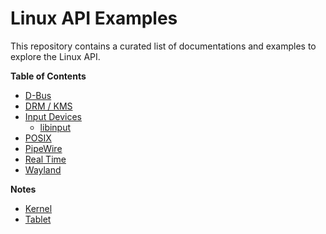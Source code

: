 # Linux API Examples

This repository contains a curated list of documentations and examples to explore the Linux API.

**Table of Contents**
* [D-Bus](dbus)
* [DRM / KMS](drm-kms)
* [Input Devices](dev-input)
    * [libinput](dev-input/libinput-api-example)
* [POSIX](posix/README.md)
* [PipeWire](pipewire)
* [Real Time](real-time)
* [Wayland](wayland)

**Notes**
* [Kernel](notes/kernel.md)
* [Tablet](notes/tablet.md)

